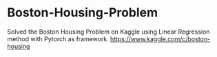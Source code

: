 # Boston-Housing-Problem

Solved the Boston Housing Problem on Kaggle using Linear Regression method with Pytorch as framework.
https://www.kaggle.com/c/boston-housing
